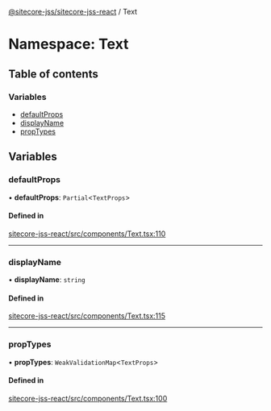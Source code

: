 [@sitecore-jss/sitecore-jss-react](../README.md) / Text

# Namespace: Text

## Table of contents

### Variables

- [defaultProps](Text.md#defaultprops)
- [displayName](Text.md#displayname)
- [propTypes](Text.md#proptypes)

## Variables

### defaultProps

• **defaultProps**: `Partial`<`TextProps`\>

#### Defined in

[sitecore-jss-react/src/components/Text.tsx:110](https://github.com/Sitecore/jss/blob/361a71f79/packages/sitecore-jss-react/src/components/Text.tsx#L110)

___

### displayName

• **displayName**: `string`

#### Defined in

[sitecore-jss-react/src/components/Text.tsx:115](https://github.com/Sitecore/jss/blob/361a71f79/packages/sitecore-jss-react/src/components/Text.tsx#L115)

___

### propTypes

• **propTypes**: `WeakValidationMap`<`TextProps`\>

#### Defined in

[sitecore-jss-react/src/components/Text.tsx:100](https://github.com/Sitecore/jss/blob/361a71f79/packages/sitecore-jss-react/src/components/Text.tsx#L100)
